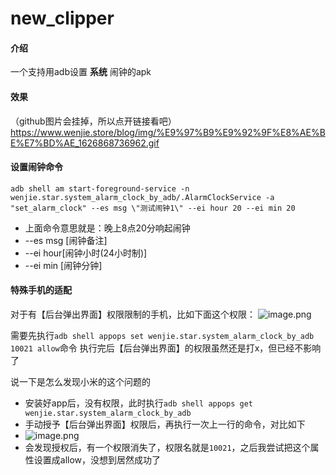 # new_clipper

#### 介绍

一个支持用adb设置 **系统** 闹钟的apk

#### 效果

（github图片会挂掉，所以点开链接看吧）  
https://www.wenjie.store/blog/img/%E9%97%B9%E9%92%9F%E8%AE%BE%E7%BD%AE_1626868736962.gif

#### 设置闹钟命令

`adb shell am start-foreground-service -n wenjie.star.system_alarm_clock_by_adb/.AlarmClockService -a "set_alarm_clock" --es msg \"测试闹钟1\" --ei hour 20 --ei min 20`  
- 上面命令意思就是：晚上8点20分响起闹钟
- --es msg [闹钟备注]
- --ei hour[闹钟小时(24小时制)]
- --ei min [闹钟分钟]

#### 特殊手机的适配

对于有【后台弹出界面】权限限制的手机，比如下面这个权限：
![image.png](https://www.wenjie.store/blog/img/image_1626943692408.png)

需要先执行`adb shell appops set wenjie.star.system_alarm_clock_by_adb 10021 allow`命令
执行完后【后台弹出界面】的权限虽然还是打x，但已经不影响了

说一下是怎么发现小米的这个问题的
- 安装好app后，没有权限，此时执行`adb shell appops get wenjie.star.system_alarm_clock_by_adb`
- 手动授予【后台弹出界面】权限后，再执行一次上一行的命令，对比如下
- ![image.png](https://www.wenjie.store/blog/img/image_1626943877824.png)
- 会发现授权后，有一个权限消失了，权限名就是`10021`，之后我尝试把这个属性设置成allow，没想到居然成功了


